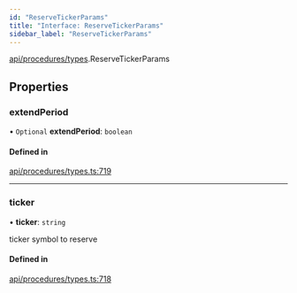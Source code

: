 ```yaml
---
id: "ReserveTickerParams"
title: "Interface: ReserveTickerParams"
sidebar_label: "ReserveTickerParams"
---
```


[api/procedures/types](../../../../../modules/API/Procedures/Types/Types.md).ReserveTickerParams

## Properties

### extendPeriod

• `Optional` **extendPeriod**: `boolean`

#### Defined in

[api/procedures/types.ts:719](https://github.com/PolymeshAssociation/polymesh-sdk/blob/fe2e6dd1d/src/api/procedures/types.ts#L719)

___

### ticker

• **ticker**: `string`

ticker symbol to reserve

#### Defined in

[api/procedures/types.ts:718](https://github.com/PolymeshAssociation/polymesh-sdk/blob/fe2e6dd1d/src/api/procedures/types.ts#L718)
